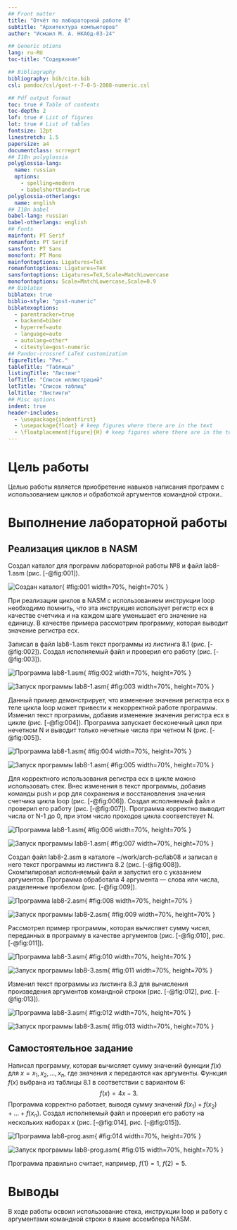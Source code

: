 ```yaml
---
## Front matter
title: "Отчёт по лабораторной работе 8"
subtitle: "Архитектура компьютеров"
author: "Исмаил М. А. НКАбд-03-24"

## Generic otions
lang: ru-RU
toc-title: "Содержание"

## Bibliography
bibliography: bib/cite.bib
csl: pandoc/csl/gost-r-7-0-5-2008-numeric.csl

## Pdf output format
toc: true # Table of contents
toc-depth: 2
lof: true # List of figures
lot: true # List of tables
fontsize: 12pt
linestretch: 1.5
papersize: a4
documentclass: scrreprt
## I18n polyglossia
polyglossia-lang:
  name: russian
  options:
	- spelling=modern
	- babelshorthands=true
polyglossia-otherlangs:
  name: english
## I18n babel
babel-lang: russian
babel-otherlangs: english
## Fonts
mainfont: PT Serif
romanfont: PT Serif
sansfont: PT Sans
monofont: PT Mono
mainfontoptions: Ligatures=TeX
romanfontoptions: Ligatures=TeX
sansfontoptions: Ligatures=TeX,Scale=MatchLowercase
monofontoptions: Scale=MatchLowercase,Scale=0.9
## Biblatex
biblatex: true
biblio-style: "gost-numeric"
biblatexoptions:
  - parentracker=true
  - backend=biber
  - hyperref=auto
  - language=auto
  - autolang=other*
  - citestyle=gost-numeric
## Pandoc-crossref LaTeX customization
figureTitle: "Рис."
tableTitle: "Таблица"
listingTitle: "Листинг"
lofTitle: "Список иллюстраций"
lotTitle: "Список таблиц"
lolTitle: "Листинги"
## Misc options
indent: true
header-includes:
  - \usepackage{indentfirst}
  - \usepackage{float} # keep figures where there are in the text
  - \floatplacement{figure}{H} # keep figures where there are in the text
---
```


# Цель работы

Целью работы является приобретение навыков написания программ с использованием циклов и обработкой аргументов командной строки..

# Выполнение лабораторной работы

## Реализация циклов в NASM

Создал каталог для программ лабораторной работы №8 и файл lab8-1.asm (рис. [-@fig:001]).

![Создан каталог](image/01.png){ #fig:001 width=70%, height=70% }

При реализации циклов в NASM с использованием инструкции loop необходимо помнить, что эта инструкция использует регистр ecx в качестве счетчика и на каждом шаге уменьшает его значение на единицу. В качестве примера рассмотрим программу, которая выводит значение регистра ecx.

Записал в файл lab8-1.asm текст программы из листинга 8.1 (рис. [-@fig:002]). Создал исполняемый файл и проверил его работу (рис. [-@fig:003]).

![Программа lab8-1.asm](image/02.png){ #fig:002 width=70%, height=70% }

![Запуск программы lab8-1.asm](image/03.png){ #fig:003 width=70%, height=70% }

Данный пример демонстрирует, что изменение значения регистра ecx в теле цикла loop может привести к некорректной работе программы. Изменил текст программы, добавив изменение значения регистра ecx в цикле (рис. [-@fig:004]). Программа запускает бесконечный цикл при нечетном N и выводит только нечетные числа при четном N (рис. [-@fig:005]).

![Программа lab8-1.asm](image/04.png){ #fig:004 width=70%, height=70% }

![Запуск программы lab8-1.asm](image/05.png){ #fig:005 width=70%, height=70% }

Для корректного использования регистра ecx в цикле можно использовать стек. Внес изменения в текст программы, добавив команды push и pop для сохранения и восстановления значения счетчика цикла loop (рис. [-@fig:006]). Создал исполняемый файл и проверил его работу (рис. [-@fig:007]). Программа корректно выводит числа от N-1 до 0, при этом число проходов цикла соответствует N.

![Программа lab8-1.asm](image/06.png){ #fig:006 width=70%, height=70% }

![Запуск программы lab8-1.asm](image/07.png){ #fig:007 width=70%, height=70% }

Создал файл lab8-2.asm в каталоге ~/work/arch-pc/lab08 и записал в него текст программы из листинга 8.2 (рис. [-@fig:008]). Скомпилировал исполняемый файл и запустил его с указанием аргументов. Программа обработала 4 аргумента — слова или числа, разделенные пробелом (рис. [-@fig:009]).

![Программа lab8-2.asm](image/08.png){ #fig:008 width=70%, height=70% }

![Запуск программы lab8-2.asm](image/09.png){ #fig:009 width=70%, height=70% }

Рассмотрел пример программы, которая вычисляет сумму чисел, переданных в программу в качестве аргументов (рис. [-@fig:010], рис. [-@fig:011]).

![Программа lab8-3.asm](image/10.png){ #fig:010 width=70%, height=70% }

![Запуск программы lab8-3.asm](image/11.png){ #fig:011 width=70%, height=70% }

Изменил текст программы из листинга 8.3 для вычисления произведения аргументов командной строки (рис. [-@fig:012], рис. [-@fig:013]).

![Программа lab8-3.asm](image/12.png){ #fig:012 width=70%, height=70% }

![Запуск программы lab8-3.asm](image/13.png){ #fig:013 width=70%, height=70% }

## Самостоятельное задание

Написал программу, которая вычисляет сумму значений функции $f(x)$ для $x = x_1, x_2, ..., x_n$, где значения $x$ передаются как аргументы. Функция $f(x)$ выбрана из таблицы 8.1 
в соответствии с вариантом 6: $$f(x) = 4x - 3.$$ Программа корректно работает, выводя сумму значений $f(x_1) + f(x_2) + ... + f(x_n)$. Создал исполняемый файл и проверил его работу на нескольких наборах $x$ (рис. [-@fig:014], рис. [-@fig:015]).

![Программа lab8-prog.asm](image/14.png){ #fig:014 width=70%, height=70% }

![Запуск программы lab8-prog.asm](image/15.png){ #fig:015 width=70%, height=70% }

Программа правильно считает, например, $f(1) = 1$, $f(2) = 5$.

# Выводы

В ходе работы освоил использование стека, инструкции loop и работу с аргументами командной строки в языке ассемблера NASM.
